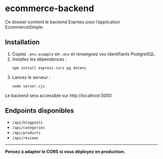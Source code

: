 # ecommerce-backend

Ce dossier contient le backend Express pour l’application EcommerceSimple.

## Installation

1. Copiez `.env.example` en `.env` et renseignez vos identifiants PostgreSQL.
2. Installez les dépendances :
   ```sh
   npm install express cors pg dotenv
   ```
3. Lancez le serveur :
   ```sh
   node server.cjs
   ```

Le backend sera accessible sur http://localhost:5000

## Endpoints disponibles
- `/api/blogposts`
- `/api/categories`
- `/api/products`
- `/api/reviews`

---

**Pensez à adapter le CORS si vous déployez en production.**
